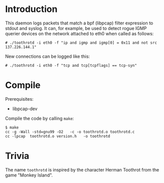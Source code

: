 Introduction
============

This daemon logs packets that match a bpf (libpcap) filter expression to stdout
and syslog. It can, for example, be used to detect rogue IGMP querier devices
on the network attached to eth0 when called as follows:

    # ./toothrotd -i eth0 -f "ip and igmp and igmp[0] = 0x11 and not src 137.226.144.1"

New connections can be logged like this:

    # ./toothrotd -i eth0 -f "tcp and tcp[tcpflags] == tcp-syn"

Compile
=======

Prerequisites:
 * libpcap-dev

Compile the code by calling `make`:

    $ make
    cc -g -Wall -std=gnu99 -O2   -c -o toothrotd.o toothrotd.c
    cc -lpcap  toothrotd.o version.h   -o toothrotd


Trivia
======

The name `toothrotd` is inspired by the character Herman Toothrot from the game "Monkey Island".
